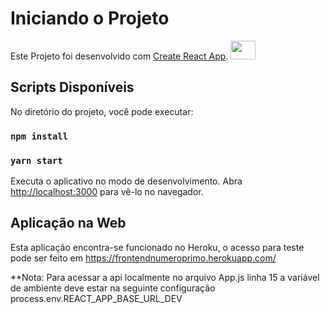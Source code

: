 # Iniciando o Projeto
Este Projeto foi desenvolvido com [Create React App](https://github.com/facebook/create-react-app). <img height="30" width="40" src="https://cdn.jsdelivr.net/gh/devicons/devicon/icons/react/react-original.svg" />

## Scripts Disponíveis

No diretório do projeto, você pode executar:

### `npm install`
### `yarn start`

Executa o aplicativo no modo de desenvolvimento.
Abra [http://localhost:3000](http://localhost:3000) para vê-lo no navegador.

## Aplicação na Web

Esta aplicação encontra-se funcionado no Heroku, o acesso para teste pode ser feito em https://frontendnumeroprimo.herokuapp.com/

**Nota: Para acessar a api localmente no arquivo App.js linha 15 a variável de ambiente deve estar na seguinte configuração process.env.REACT_APP_BASE_URL_DEV
